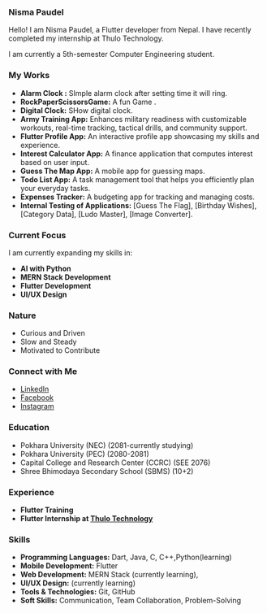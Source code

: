 ### Nisma Paudel 
Hello! I am Nisma Paudel, a Flutter developer from Nepal. I have recently completed my internship at Thulo Technology.

I am currently a 5th-semester Computer Engineering student.

### My Works
- **Alarm Clock :** SImple alarm clock after setting time it will ring.
- **RockPaperScissorsGame:** A fun Game .
- **Digital Clock:** SHow digital clock.
- **Army Training App:** Enhances military readiness with customizable workouts, real-time tracking, tactical drills, and community support.
- **Flutter Profile App:** An interactive profile app showcasing my skills and experience.
- **Interest Calculator App:** A finance application that computes interest based on user input.
- **Guess The Map App:** A mobile app for guessing maps.
- **Todo List App:** A task management tool that helps you efficiently plan your everyday tasks.
- **Expenses Tracker:** A budgeting app for tracking and managing costs.
- **Internal Testing of Applications:** [Guess The Flag], [Birthday Wishes], [Category Data], [Ludo Master], [Image Converter].

### Current Focus
I am currently expanding my skills in:
- **AI with Python**
- **MERN Stack Development**
- **Flutter Development**
- **UI/UX Design**

### Nature
- Curious and Driven
- Slow and Steady
- Motivated to Contribute

### Connect with Me
- [LinkedIn](https://www.linkedin.com/in/nisma-paudel-73a148263/)
- [Facebook](https://www.facebook.com/npaudel.88)
- [Instagram](https://www.instagram.com/nismapaudel.88/)

### Education 
- Pokhara University (NEC) (2081-currently studying)
- Pokhara University (PEC) (2080-2081)
- Capital College and Research Center (CCRC) (SEE 2076)
- Shree Bhimodaya Secondary School (SBMS) (10+2)
  
### Experience 
- **Flutter Training**
- **Flutter Internship at [Thulo Technology](https://thulotechnology.com/)**

### Skills
- **Programming Languages:** Dart, Java, C, C++,Python(learning)
- **Mobile Development:** Flutter
- **Web Development:** MERN Stack (currently learning), 
- **UI/UX Design:** (currently learning)
- **Tools & Technologies:** Git, GitHub
- **Soft Skills:** Communication, Team Collaboration, Problem-Solving
